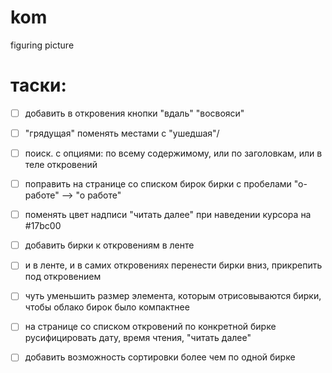 # kom
figuring picture

# таски:

- [ ] добавить в откровения кнопки "вдаль" "восвояси" 

- [ ] "грядущая" поменять местами с "ушедшая"/

- [ ] поиск. с опциями: по всему содержимому, или по заголовкам, или в теле откровений

- [ ] поправить на странице со списком бирок бирки с пробелами "о-работе" —> "о работе"

- [ ] поменять цвет надписи "читать далее" при наведении курсора на #17bc00

- [ ] добавить бирки к откровениям в ленте

- [ ] и в ленте, и в самих откровениях перенести бирки вниз, прикрепить под откровением

- [ ] чуть уменьшить размер элемента, которым отрисовываются бирки, чтобы облако бирок было компактнее

- [ ] на странице со списком откровений по конкретной бирке русифицировать дату, время чтения, "читать далее"

- [ ] добавить возможность сортировки более чем по одной бирке
